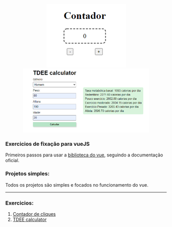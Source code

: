 <div align="center" >
    <img src="./github/contador.png"  />
    <img src="./github/tdeecalculator.png" style="height: 200px"/>

</div>

### Exercicios de fixação para vueJS
Primeiros passos para usar a [biblioteca do vue](https://vuejs.org/), seguindo a documentação oficial.

### Projetos simples:
Todos os projetos são simples e focados no funcionamento do vue.

---

### Exercicios:
1. [Contador de cliques](1-contador.html)
2. [TDEE calculator](2-tdeecalculator.html)